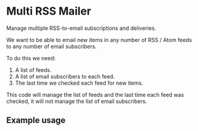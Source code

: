 # Multi RSS Mailer
Manage multiple RSS-to-email subscriptions and deliveries.

We want to be able to email new items in any number of RSS / Atom feeds to any number of email subscribers.

To do this we need:

1. A list of feeds.
2. A list of email subscribers to each feed.
3. The last time we checked each feed for new items.

This code will manage the list of feeds and the last time each feed was checked, it will not manage the list of email subscribers.

## Example usage


